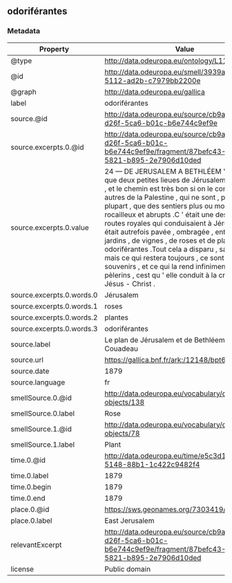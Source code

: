 ## odoriférantes

### Metadata

| Property | Value |
| -------- | ----- |
| @type | http://data.odeuropa.eu/ontology/L11_Smell |
| @id | http://data.odeuropa.eu/smell/3939a8d6-4f13-5112-ad2b-c7979bb2200e |
| @graph | http://data.odeuropa.eu/gallica |
| label | odoriférantes |
| source.@id | http://data.odeuropa.eu/source/cb9aec15-d26f-5ca6-b01c-b6e744c9ef9e |
| source.excerpts.0.@id | http://data.odeuropa.eu/source/cb9aec15-d26f-5ca6-b01c-b6e744c9ef9e/fragment/87befc43-2946-5821-b895-2e7906d10ded |
| source.excerpts.0.value | 24 — DE JERUSALEM A BETHLÉEM ' 11 n ' y a que deux petites lieues de Jérusalem à Bethléem , et le chemin est très bon si on le compare aux autres de la Palestine , qui ne sont , pour la plupart , que des sentiers plus ou moins rocailleux et abrupts .C ' était une des cinq routes royales qui conduisaient à Jérusalem ; elle était autrefois pavée , ombragée , entourée de jardins , de vignes , de roses et de plantes odoriférantes .Tout cela a disparu , sans doute ; mais ce qui restera toujours , ce sont les souvenirs , et ce qui la rend infiniment chère aux pèlerins , cest qu ' elle conduit à la crèche de Jésus - Christ . |
| source.excerpts.0.words.0 | Jérusalem |
| source.excerpts.0.words.1 | roses |
| source.excerpts.0.words.2 | plantes |
| source.excerpts.0.words.3 | odoriférantes |
| source.label | Le plan de Jérusalem et de Bethléem d'après M. Couadeau |
| source.url | https://gallica.bnf.fr/ark:/12148/bpt6k5800663h |
| source.date | 1879 |
| source.language | fr |
| smellSource.0.@id | http://data.odeuropa.eu/vocabulary/olfactory-objects/138 |
| smellSource.0.label | Rose |
| smellSource.1.@id | http://data.odeuropa.eu/vocabulary/olfactory-objects/78 |
| smellSource.1.label | Plant |
| time.0.@id | http://data.odeuropa.eu/time/e5c3d1f1-1348-5148-88b1-1c422c9482f4 |
| time.0.label | 1879 |
| time.0.begin | 1879 |
| time.0.end | 1879 |
| place.0.@id | https://sws.geonames.org/7303419/ |
| place.0.label | East Jerusalem |
| relevantExcerpt | http://data.odeuropa.eu/source/cb9aec15-d26f-5ca6-b01c-b6e744c9ef9e/fragment/87befc43-2946-5821-b895-2e7906d10ded |
| license | Public domain |
